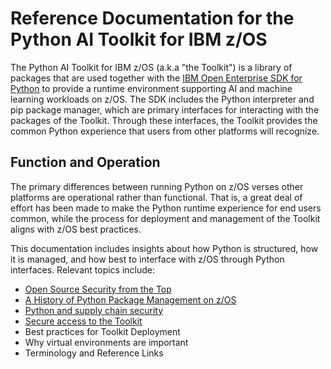 # Reference Documentation for the Python AI Toolkit for IBM z/OS
The Python AI Toolkit for IBM z/OS (a.k.a "the Toolkit") is a library of packages that are used 
together with the 
[IBM Open Enterprise SDK for Python](https://www.ibm.com/products/open-enterprise-python-zos) to 
provide a runtime environment supporting AI and machine learning workloads on z/OS.  The SDK includes 
the Python interpreter and pip package manager, which are primary interfaces for interacting with the 
packages of the Toolkit.  Through these interfaces, the Toolkit provides the common Python experience 
that users from other platforms will recognize.

## Function and Operation
The primary differences between running Python on z/OS verses other platforms are operational rather 
than functional.  That is, a great deal of effort has been made to make the Python runtime experience 
for end users common, while the process for deployment and management of the Toolkit aligns with z/OS 
best practices. 

This documentation includes insights about how Python is structured, how it is managed, and how best 
to interface with z/OS through Python interfaces.  Relevant topics include:

- [Open Source Security from the Top](./security_from_the_top.md)
- [A History of Python Package Management on z/OS](./package_mgmt_history.md)
- [Python and supply chain security](./python_supply_security.md)
- [Secure access to the Toolkit](./secure_toolkit_access.md)
- Best practices for Toolkit Deployment
- Why virtual environments are important
- Terminology and Reference Links